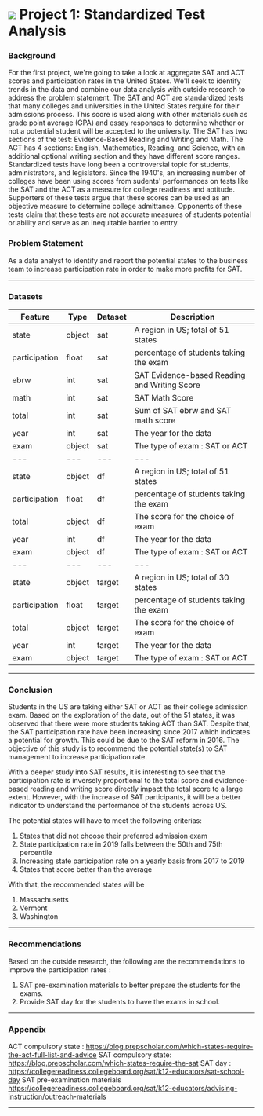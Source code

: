 # ![](https://ga-dash.s3.amazonaws.com/production/assets/logo-9f88ae6c9c3871690e33280fcf557f33.png) Project 1: Standardized Test Analysis

### Background 

For the first project, we're going to take a look at aggregate SAT and ACT scores and participation rates in the United States. We'll seek to identify trends in the data and combine our data analysis with outside research to address the problem statement.
The SAT and ACT are standardized tests that many colleges and universities in the United States require for their admissions process. This score is used along with other materials such as grade point average (GPA) and essay responses to determine whether or not a potential student will be accepted to the university.
The SAT has two sections of the test: Evidence-Based Reading and Writing and Math. The ACT has 4 sections: English, Mathematics, Reading, and Science, with an additional optional writing section and they have different score ranges.
Standardized tests have long been a controversial topic for students, administrators, and legislators. Since the 1940's, an increasing number of colleges have been using scores from sudents' performances on tests like the SAT and the ACT as a measure for college readiness and aptitude. Supporters of these tests argue that these scores can be used as an objective measure to determine college admittance. Opponents of these tests claim that these tests are not accurate measures of students potential or ability and serve as an inequitable barrier to entry.

### Problem Statement

As a data analyst to identify and report the potential states to the business team to increase participation rate in order to make more profits for SAT.

---

### Datasets


|Feature|Type|Dataset|Description|
|---|---|---|---|
|state|object|sat|A region in US; total of 51 states| 
|participation|float|sat|percentage of students taking the exam| 
|ebrw|int|sat|SAT Evidence-based Reading and Writing Score| 
|math|int|sat|SAT Math Score| 
|total|int|sat|Sum of SAT ebrw and SAT math score | 
|year|int|sat|The year for the data | 
|exam|object|sat|The type of exam : SAT or ACT | 
|---|---|---|---|
|state|object|df|A region in US; total of 51 states| 
|participation|float|df|percentage of students taking the exam| 
|total|object|df|The score for the choice of exam| 
|year|int|df|The year for the data | 
|exam|object|df|The type of exam : SAT or ACT | 
|---|---|---|---|
|state|object|target|A region in US; total of 30 states| 
|participation|float|target|percentage of students taking the exam| 
|total|object|target|The score for the choice of exam| 
|year|int|target|The year for the data | 
|exam|object|target|The type of exam : SAT or ACT | 

---

### Conclusion

Students in the US are taking either SAT or ACT as their college admission exam. Based on the exploration of the data, out of the 51 states, it was observed that there were more students taking ACT than SAT. Despite that, the  SAT participation rate have been increasing since 2017 which indicates a potential for growth. This could be due to the SAT reform in 2016. The objective of this study is to recommend the potential state(s) to SAT management to increase participation rate.

With a deeper study into SAT results, it is interesting to see that the participation rate is inversely proportional to the total score and evidence-based reading and writing score directly impact the total score to a large extent. However, with the increase of SAT participants, it will be a better indicator to understand the performance of the students across US.

The potential states will have to meet the following criterias:
1. States that did not choose their preferred admission exam
2. State participation rate in 2019 falls between the 50th and 75th percentile
3. Increasing state participation rate on a yearly basis from 2017 to 2019
4. States that score better than the average 

With that, the recommended states will be 
1. Massachusetts
2. Vermont
3. Washington

---

### Recommendations
Based on the outside research, the following are the recommendations to improve the participation rates :
1. SAT pre-examination materials to better prepare the students for the exams. 
2. Provide SAT day for the students to have the exams in school.


---
### Appendix
ACT compulsory state :
 https://blog.prepscholar.com/which-states-require-the-act-full-list-and-advice
SAT compulsory state: 
https://blog.prepscholar.com/which-states-require-the-sat
SAT day : 
https://collegereadiness.collegeboard.org/sat/k12-educators/sat-school-day
SAT pre-examination materials
https://collegereadiness.collegeboard.org/sat/k12-educators/advising-instruction/outreach-materials

---






